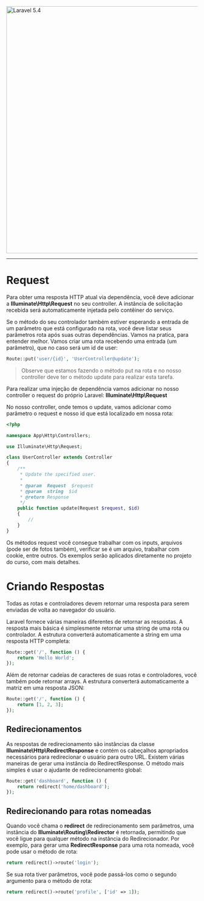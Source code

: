 <img src="http://i.imgur.com/TIlFmyE.png" alt="Laravel 5.4" width="650px">

<hr>

# Request

Para obter uma resposta HTTP atual via dependência, você deve adicionar a **Illuminate\Http\Request** no seu controller. A instância de solicitação recebida será automaticamente injetada pelo contêiner do serviço.

Se o método do seu controlador também estiver esperando a entrada de um parâmetro que está configurado na rota, você deve listar seus parâmetros rota após suas outras dependências. Vamos na pratica, para entender melhor. Vamos criar uma rota recebendo uma entrada (um parâmetro), que no caso será um id de user:

```PHP
Route::put('user/{id}', 'UserController@update');
```

> Observe que estamos fazendo o método put na rota e no nosso controller deve ter o método update para realizar esta tarefa.

Para realizar uma injeção de dependência vamos adicionar no nosso controller o request do próprio Laravel: **Illuminate\Http\Request**

No nosso controller, onde temos o update, vamos adicionar como parâmetro o request e nosso id que está localizado em nossa rota:

```PHP
<?php

namespace App\Http\Controllers;

use Illuminate\Http\Request;

class UserController extends Controller
{
    /**
     * Update the specified user.
     *
     * @param  Request  $request
     * @param  string  $id
     * @return Response
     */
    public function update(Request $request, $id)
    {
        //
    }
}
```

Os métodos request você consegue trabalhar com os inputs, arquivos (pode ser de fotos também), verificar se é um arquivo, trabalhar com cookie, entre outros. Os exemplos serão aplicados diretamente no projeto do curso, com mais detalhes.

# Criando Respostas

Todas as rotas e controladores devem retornar uma resposta para serem enviadas de volta ao navegador do usuário.

Laravel fornece várias maneiras diferentes de retornar as respostas. A resposta mais básica é simplesmente retornar uma string de uma rota ou controlador. A estrutura converterá automaticamente a string em uma resposta HTTP completa:

```PHP
Route::get('/', function () {
    return 'Hello World';
});
```

Além de retornar cadeias de caracteres de suas rotas e controladores, você também pode retornar arrays. A estrutura converterá automaticamente a matriz em uma resposta JSON:

```PHP
Route::get('/', function () {
    return [1, 2, 3];
});
```
## Redirecionamentos

As respostas de redirecionamento são instâncias da classe **Illuminate\Http\RedirectResponse** e contém os cabeçalhos apropriados necessários para redirecionar o usuário para outro URL. Existem várias maneiras de gerar uma instância do RedirectResponse. O método mais simples é usar o ajudante de redirecionamento global:

```PHP
Route::get('dashboard', function () {
    return redirect('home/dashboard');
});
```

## Redirecionando para rotas nomeadas

Quando você chama o **redirect** de redirecionamento sem parâmetros, uma instância do **Illuminate\Routing\Redirector** é retornada, permitindo que você ligue para qualquer método na instância do Redirecionador. Por exemplo, para gerar uma **RedirectResponse** para uma rota nomeada, você pode usar o método de rota:

```PHP
return redirect()->route('login');
```
Se sua rota tiver parâmetros, você pode passá-los como o segundo argumento para o método de rota:

```PHP
return redirect()->route('profile', ['id' => 1]);
```
